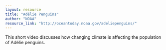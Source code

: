 ```yaml
---
layout: resource
title: "Adélie Penguins"
author: "NOAA"
resource_link: "http://oceantoday.noaa.gov/adeliepenguins/"
---
```


This short video discusses how changing climate is affecting the population of Adélie penguins.
